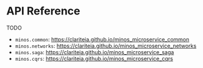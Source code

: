 # API Reference

TODO
 
* `minos.common`: https://clariteia.github.io/minos_microservice_common
* `minos.networks`: https://clariteia.github.io/minos_microservice_networks
* `minos.saga`: https://clariteia.github.io/minos_microservice_saga
* `minos.cqrs`: https://clariteia.github.io/minos_microservice_cqrs
